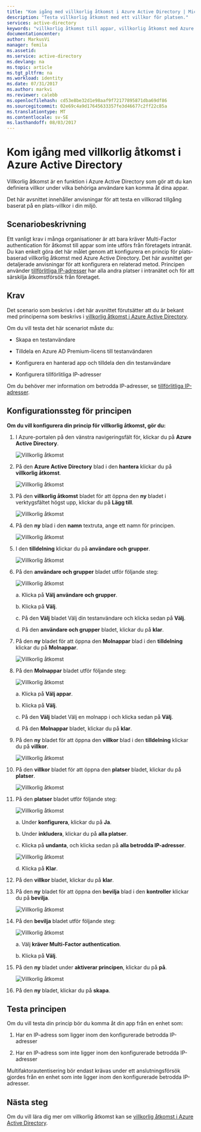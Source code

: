 ```yaml
---
title: "Kom igång med villkorlig åtkomst i Azure Active Directory | Microsoft Docs"
description: "Testa villkorlig åtkomst med ett villkor för platsen."
services: active-directory
keywords: "villkorlig åtkomst till appar, villkorlig åtkomst med Azure AD, säker åtkomst till företagets resurser, principer för villkorlig åtkomst"
documentationcenter: 
author: MarkusVi
manager: femila
ms.assetid: 
ms.service: active-directory
ms.devlang: na
ms.topic: article
ms.tgt_pltfrm: na
ms.workload: identity
ms.date: 07/31/2017
ms.author: markvi
ms.reviewer: calebb
ms.openlocfilehash: cd53e8be32d1e98aaf9f72177895871dba69df86
ms.sourcegitcommit: 02e69c4a9d17645633357fe3d46677c2ff22c85a
ms.translationtype: MT
ms.contentlocale: sv-SE
ms.lasthandoff: 08/03/2017
---
```

# <a name="get-started-with-conditional-access-in-azure-active-directory"></a>Kom igång med villkorlig åtkomst i Azure Active Directory

Villkorlig åtkomst är en funktion i Azure Active Directory som gör att du kan definiera villkor under vilka behöriga användare kan komma åt dina appar. 

Det här avsnittet innehåller anvisningar för att testa en villkorad tillgång baserat på en plats-villkor i din miljö.  


## <a name="scenario-description"></a>Scenariobeskrivning

Ett vanligt krav i många organisationer är att bara kräver Multi-Factor authentication för åtkomst till appar som inte utförs från företagets intranät. Du kan enkelt göra det här målet genom att konfigurera en princip för plats-baserad villkorlig åtkomst med Azure Active Directory. Det här avsnittet ger detaljerade anvisningar för att konfigurera en relaterad metod. Principen använder [tillförlitliga IP-adresser](../multi-factor-authentication/multi-factor-authentication-whats-next.md#trusted-ips) har alla andra platser i intranätet och för att särskilja åtkomstförsök från företaget.


## <a name="prerequisites"></a>Krav

Det scenario som beskrivs i det här avsnittet förutsätter att du är bekant med principerna som beskrivs i [villkorlig åtkomst i Azure Active Directory](active-directory-conditional-access-azure-portal.md).

Om du vill testa det här scenariot måste du:

- Skapa en testanvändare 

- Tilldela en Azure AD Premium-licens till testanvändaren

- Konfigurera en hanterad app och tilldela den din testanvändare

- Konfigurera tillförlitliga IP-adresser

Om du behöver mer information om betrodda IP-adresser, se [tillförlitliga IP-adresser](../multi-factor-authentication/multi-factor-authentication-whats-next.md#trusted-ips).


## <a name="policy-configuration-steps"></a>Konfigurationssteg för principen

**Om du vill konfigurera din princip för villkorlig åtkomst, gör du:**

1. I Azure-portalen på den vänstra navigeringsfält för, klickar du på **Azure Active Directory**. 

    ![Villkorlig åtkomst](./media/active-directory-conditional-access-azure-portal-get-started/01.png)

2. På den **Azure Active Directory** blad i den **hantera** klickar du på **villkorlig åtkomst**.

    ![Villkorlig åtkomst](./media/active-directory-conditional-access-azure-portal-get-started/02.png)
 
3. På den **villkorlig åtkomst** bladet för att öppna den **ny** bladet i verktygsfältet högst upp, klickar du på **Lägg till**.

    ![Villkorlig åtkomst](./media/active-directory-conditional-access-azure-portal-get-started/03.png)

4. På den **ny** blad i den **namn** textruta, ange ett namn för principen.

    ![Villkorlig åtkomst](./media/active-directory-conditional-access-azure-portal-get-started/04.png)

5. I den **tilldelning** klickar du på **användare och grupper**.

    ![Villkorlig åtkomst](./media/active-directory-conditional-access-azure-portal-get-started/05.png)

6. På den **användare och grupper** bladet utför följande steg:

    ![Villkorlig åtkomst](./media/active-directory-conditional-access-azure-portal-get-started/06.png)

    a. Klicka på **Välj användare och grupper**.

    b. Klicka på **Välj**.

    c. På den **Välj** bladet Välj din testanvändare och klicka sedan på **Välj**.

    d. På den **användare och grupper** bladet, klickar du på **klar**.

7. På den **ny** bladet för att öppna den **Molnappar** blad i den **tilldelning** klickar du på **Molnappar**.

    ![Villkorlig åtkomst](./media/active-directory-conditional-access-azure-portal-get-started/07.png)

8. På den **Molnappar** bladet utför följande steg:

    ![Villkorlig åtkomst](./media/active-directory-conditional-access-azure-portal-get-started/08.png)

    a. Klicka på **Välj appar**.

    b. Klicka på **Välj**.

    c. På den **Välj** bladet Välj en molnapp i och klicka sedan på **Välj**.

    d. På den **Molnappar** bladet, klickar du på **klar**.

9. På den **ny** bladet för att öppna den **villkor** blad i den **tilldelning** klickar du på **villkor**.

    ![Villkorlig åtkomst](./media/active-directory-conditional-access-azure-portal-get-started/09.png)

10. På den **villkor** bladet för att öppna den **platser** bladet, klickar du på **platser**.

    ![Villkorlig åtkomst](./media/active-directory-conditional-access-azure-portal-get-started/10.png)

11. På den **platser** bladet utför följande steg:

    ![Villkorlig åtkomst](./media/active-directory-conditional-access-azure-portal-get-started/11.png)

    a. Under **konfigurera**, klickar du på **Ja**.

    b. Under **inkludera**, klickar du på **alla platser**.

    c. Klicka på **undanta**, och klicka sedan på **alla betrodda IP-adresser**.

    ![Villkorlig åtkomst](./media/active-directory-conditional-access-azure-portal-get-started/12.png)

    d. Klicka på **Klar**.

12. På den **villkor** bladet, klickar du på **klar**.

13. På den **ny** bladet för att öppna den **bevilja** blad i den **kontroller** klickar du på **bevilja**.

    ![Villkorlig åtkomst](./media/active-directory-conditional-access-azure-portal-get-started/13.png)

14. På den **bevilja** bladet utför följande steg:

    ![Villkorlig åtkomst](./media/active-directory-conditional-access-azure-portal-get-started/14.png)

    a. Välj **kräver Multi-Factor authentication**.

    b. Klicka på **Välj**.

15. På den **ny** bladet under **aktiverar principen**, klickar du på **på**.

    ![Villkorlig åtkomst](./media/active-directory-conditional-access-azure-portal-get-started/15.png)

16. På den **ny** bladet, klickar du på **skapa**.


## <a name="testing-the-policy"></a>Testa principen

Om du vill testa din princip bör du komma åt din app från en enhet som: 

1. Har en IP-adress som ligger inom den konfigurerade betrodda IP-adresser 

1. Har en IP-adress som inte ligger inom den konfigurerade betrodda IP-adresser

Multifaktorautentisering bör endast krävas under ett anslutningsförsök gjordes från en enhet som inte ligger inom den konfigurerade betrodda IP-adresser. 


## <a name="next-steps"></a>Nästa steg

Om du vill lära dig mer om villkorlig åtkomst kan se [villkorlig åtkomst i Azure Active Directory](active-directory-conditional-access-azure-portal.md).

